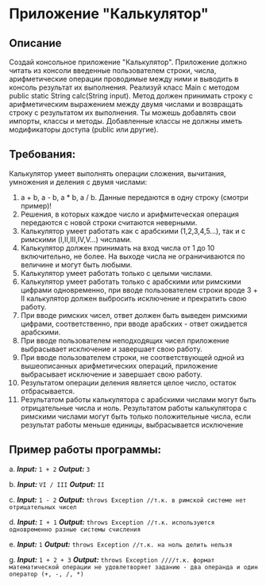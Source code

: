 # Приложение "Калькулятор"
## Описание
Создай консольное приложение "Калькулятор". Приложение должно читать из консоли введенные пользователем строки,
числа, арифметические операции проводимые между ними и выводить в консоль результат их выполнения.
Реализуй класс Main с методом public static String calc(String input). Метод должен принимать строку с
арифметическим выражением между двумя числами и возвращать строку с результатом их выполнения. Ты можешь
добавлять свои импорты, классы и методы. Добавленные классы не должны иметь модификаторы доступа
(public или другие).

## Требования:
Калькулятор умеет выполнять операции сложения, вычитания, умножения и деления с двумя числами:
1. a + b, a - b, a * b, a / b. Данные передаются в одну строку (смотри пример)!
2. Решения, в которых каждое число и арифмитеческая операция передаются с новой строки считаются неверными.
3. Калькулятор умеет работать как с арабскими (1,2,3,4,5...), так и с римскими (I,II,III,IV,V...) числами.
4. Калькулятор должен принимать на вход числа от 1 до 10 включительно, не более. На выходе числа не ограничиваются по величине и могут быть любыми.
5. Калькулятор умеет работать только с целыми числами.
6. Калькулятор умеет работать только с арабскими или римскими цифрами одновременно, при вводе пользователем строки вроде 3 + II калькулятор должен выбросить исключение и прекратить свою работу.
7. При вводе римских чисел, ответ должен быть выведен римскими цифрами, соответственно, при вводе арабских - ответ ожидается арабскими.
8. При вводе пользователем неподходящих чисел приложение выбрасывает исключение и завершает свою работу.
9. При вводе пользователем строки, не соответствующей одной из вышеописанных арифметических операций, приложение выбрасывает исключение и завершает свою работу.
10. Результатом операции деления является целое число, остаток отбрасывается.
11. Результатом работы калькулятора с арабскими числами могут быть отрицательные числа и ноль. Результатом работы калькулятора с римскими числами могут быть только положительные числа, если результат работы меньше единицы, выбрасывается исключение


## Пример работы программы:
a. ***Input:*** `1 + 2` 
   ***Output:*** `3`


b. ***Input:*** `VI / III`
   ***Output:*** `II`

c. ***Input:*** `1 - 2`
   ***Output:*** `throws Exception //т.к. в римской системе нет отрицательных чисел`

d. ***Input:*** `I + 1`
   ***Output:*** `throws Exception //т.к. используются одновременно разные системы счисления`

e. ***Input:*** `1` 
   ***Output:*** `throws Exception //т.к. на ноль делить нельзя`

g. ***Input:*** `1 + 2 + 3`
   ***Output:*** `throws Exception ////т.к. формат математической операции не удовлетворяет заданию - два операнда и один оператор (+, -, /, *)`
